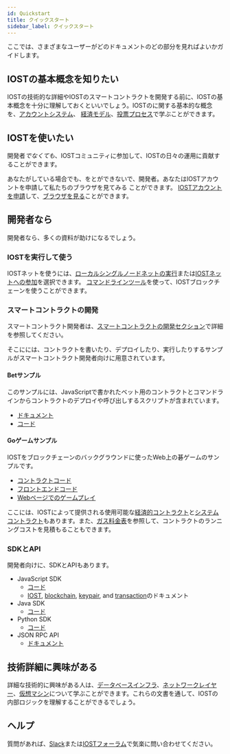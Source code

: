 ```yaml
---
id: Quickstart
title: クイックスタート
sidebar_label: クイックスタート
---
```


ここでは、さまざまなユーザーがどのドキュメントのどの部分を見ればよいかガイドします。

## IOSTの基本概念を知りたい

IOSTの技術的な詳細やIOSTのスマートコントラクトを開発する前に、IOSTの基本概念を十分に理解しておくといいでしょう。IOSTのに関する基本的な概念を、[アカウントシステム](2-intro-of-iost/Account.md)、 [経済モデル](2-intro-of-iost/Economic-model.md)、[投票プロセス](2-intro-of-iost/Vote.md)で学ぶことができます。



## IOSTを使いたい

開発者*でなくても*、IOSTコミュニティに参加して、IOSTの日々の運用に貢献することができます。

あなたがしている場合でも、をとができないで、開発者。あなたはIOSTアカウントを申請して私たちのブラウザを見てみる
ことができます。
[IOSTアカウントを申請](https://explorer.iost.io/applyIOST)して、[ブラウザを見る](http://47.244.109.92:8006/)ことができます。

## 開発者なら

開発者なら、多くの資料が助けになるでしょう。

### IOSTを実行して使う

IOSTネットを使うには、[ローカルシングルノードネットの実行](4-running-iost-node/LocalServer.md)または[IOSTネットへの参加](4-running-iost-node/Deployment.md)を選択できます。
[コマンドラインツール](4-running-iost-node/iWallet.md)を使って、IOSTブロックチェーンを使うことができます。

### スマートコントラクトの開発

スマートコントラクト開発者は、[スマートコントラクトの開発セクション](3-smart-contract/ContractStart.md)で詳細を参照してください。

そこにには、コントラクトを書いたり、デプロイしたり、実行したりするサンプルがスマートコントラクト開発者向けに用意されています。

#### Betサンプル

このサンプルには、JavaScriptで書かれたベット用のコントラクトとコマンドラインからコントラクトのデプロイや呼び出しするスクリプトが含まれています。

* [ドキュメント](5-lucky-bet/LuckyBet.md)
* [コード](https://github.com/iost-official/luckybet_sample)

#### Goゲームサンプル
IOSTをブロックチェーンのバックグラウンドに使ったWeb上の碁ゲームのサンプルです。

* [コントラクトコード](https://github.com/iost-official/contracts/tree/master/demos)
* [フロントエンドコード](https://github.com/iost-official/gobang)
* [Webページでのゲームプレイ](http://47.244.109.92:8001)

ここには、IOSTによって提供される使用可能な[経済的コントラクト](6-reference/EconContract.md)と[システムコントラクト](6-reference/SystemContract.md)もあります。また、[ガス料金表](6-reference/GasChargeTable.md)を参照して、コントラクトのランニングコストを見積もることもできます。

### SDKとAPI

開発者向けに、SDKとAPIもあります。

* JavaScript SDK
	* [コード](https://github.com/iost-official/iost.js)
	* [IOST](7-iost-js/IOST-class.md), [blockchain](7-iost-js/Blockchain-class.md), [keypair](7-iost-js/KeyPair-class.md), and [transaction](7-iost-js/Transaction-class.md)のドキュメント
* Java SDK
	* [コード](https://github.com/iost-official/java-sdk)
* Python SDK
	* [コード](https://github.com/iost-official/pyost) 
* JSON RPC API
	* [ドキュメント](6-reference/API.md)

## 技術詳細に興味がある

詳細な技術的に興味がある人は、[データベースインフラ](2-intro-of-iost/Database.md)、[ネットワークレイヤー](2-intro-of-iost/Network-layer.md)、[仮想マシン](2-intro-of-iost/VM.md)について学ぶことができます。これらの文書を通して、IOSTの内部ロジックを理解することができるでしょう。

## ヘルプ
質問があれば、[Slack](https://iost-community.slack.com)または[IOSTフォーラム](https://forum.iost.io)で気楽に問い合わせてください。
